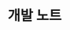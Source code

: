 ---
layout: "dirpage"
icon: "🖥️"
title: "개발 노트"
dir: "/dev"
reverse: true
permalink: "/dir/{{ name | remove_label }}/"
updated: "{{ '' | today_to_string }}"
skipSiteMap: true
---